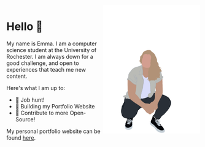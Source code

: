 <img align="right" width="50%" src="https://github.com/emma-campbell/emma-campbell/blob/master/assets/IMG_0130.PNG">

# Hello 👋

My name is Emma. I am a computer science student at the University of Rochester. I am always down for a good challenge, and open to experiences that teach me new content.

Here's what I am up to:
- 💼 Job hunt!
- 🌱 Building my Portfolio Website
- 🥅 Contribute to more Open-Source!

My personal portfolio website can be found [here](https://emmacampbell.dev). 
